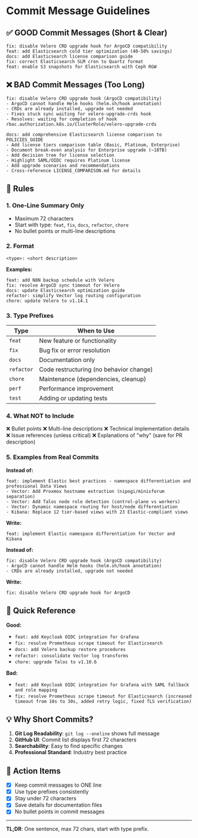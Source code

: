 # Commit Message Guidelines

## ✅ **GOOD Commit Messages (Short & Clear)**

```
fix: disable Velero CRD upgrade hook for ArgoCD compatibility
feat: add Elasticsearch cold tier optimization (40-50% savings)
docs: add Elasticsearch license comparison guide
fix: correct Elasticsearch SLM cron to Quartz format
feat: enable S3 snapshots for Elasticsearch with Ceph RGW
```

## ❌ **BAD Commit Messages (Too Long)**

```
fix: disable Velero CRD upgrade hook (ArgoCD compatibility)
- ArgoCD cannot handle Helm hooks (helm.sh/hook annotation)
- CRDs are already installed, upgrade not needed
- Fixes stuck sync waiting for velero-upgrade-crds hook
- Resolves: waiting for completion of hook rbac.authorization.k8s.io/ClusterRole/velero-upgrade-crds

docs: add comprehensive Elasticsearch license comparison to POLICIES_GUIDE
- Add license tiers comparison table (Basic, Platinum, Enterprise)
- Document break-even analysis for Enterprise upgrade (~18TB)
- Add decision tree for license selection
- Highlight SAML/OIDC requires Platinum license
- Add upgrade scenarios and recommendations
- Cross-reference LICENSE_COMPARISON.md for details
```

## 📏 **Rules**

### 1. **One-Line Summary Only**
- Maximum 72 characters
- Start with type: `feat`, `fix`, `docs`, `refactor`, `chore`
- No bullet points or multi-line descriptions

### 2. **Format**
```
<type>: <short description>
```

**Examples:**
```
feat: add N8N backup schedule with Velero
fix: resolve ArgoCD sync timeout for Velero
docs: update Elasticsearch optimization guide
refactor: simplify Vector log routing configuration
chore: update Velero to v1.14.1
```

### 3. **Type Prefixes**

| Type | When to Use |
|------|-------------|
| `feat` | New feature or functionality |
| `fix` | Bug fix or error resolution |
| `docs` | Documentation only |
| `refactor` | Code restructuring (no behavior change) |
| `chore` | Maintenance (dependencies, cleanup) |
| `perf` | Performance improvement |
| `test` | Adding or updating tests |

### 4. **What NOT to Include**

❌ Bullet points
❌ Multi-line descriptions
❌ Technical implementation details
❌ Issue references (unless critical)
❌ Explanations of "why" (save for PR description)

### 5. **Examples from Real Commits**

**Instead of:**
```
feat: implement Elastic best practices - namespace differentiation and professional Data Views
- Vector: Add Proxmox hostname extraction (nipogi/minisforum separation)
- Vector: Add Talos node role detection (control-plane vs workers)
- Vector: Dynamic namespace routing for host/node differentiation
- Kibana: Replace 12 tier-based views with 23 Elastic-compliant views
```

**Write:**
```
feat: implement Elastic namespace differentiation for Vector and Kibana
```

**Instead of:**
```
fix: disable Velero CRD upgrade hook (ArgoCD compatibility)
- ArgoCD cannot handle Helm hooks (helm.sh/hook annotation)
- CRDs are already installed, upgrade not needed
```

**Write:**
```
fix: disable Velero CRD upgrade hook for ArgoCD
```

## 🎯 **Quick Reference**

**Good:**
- `feat: add Keycloak OIDC integration for Grafana`
- `fix: resolve Prometheus scrape timeout for Elasticsearch`
- `docs: add Velero backup restore procedures`
- `refactor: consolidate Vector log transforms`
- `chore: upgrade Talos to v1.10.6`

**Bad:**
- `feat: add Keycloak OIDC integration for Grafana with SAML fallback and role mapping`
- `fix: resolve Prometheus scrape timeout for Elasticsearch (increased timeout from 10s to 30s, added retry logic, fixed TLS verification)`

## 💡 **Why Short Commits?**

1. **Git Log Readability**: `git log --oneline` shows full message
2. **GitHub UI**: Commit list displays first 72 characters
3. **Searchability**: Easy to find specific changes
4. **Professional Standard**: Industry best practice

## 🚀 **Action Items**

- [x] Keep commit messages to ONE line
- [x] Use type prefixes consistently
- [x] Stay under 72 characters
- [x] Save details for documentation files
- [x] No bullet points in commit messages

---

**TL;DR**: One sentence, max 72 chars, start with type prefix.
